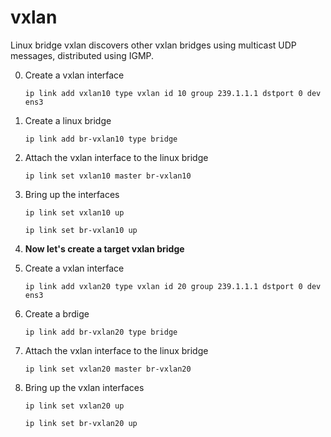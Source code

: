 # vxlan 

Linux bridge vxlan discovers other vxlan bridges using multicast UDP messages, distributed using IGMP.

0. Create a vxlan interface

    `ip link add vxlan10 type vxlan id 10 group 239.1.1.1 dstport 0 dev ens3`
    
0. Create a linux bridge    

    `ip link add br-vxlan10 type bridge`

0. Attach the vxlan interface to the linux bridge

    `ip link set vxlan10 master br-vxlan10`
    
0. Bring up the interfaces
 
    `ip link set vxlan10 up`
    
    `ip link set br-vxlan10 up`
    

0. **Now let's create a target vxlan bridge**

0. Create a vxlan interface

    `ip link add vxlan20 type vxlan id 20 group 239.1.1.1 dstport 0 dev ens3`

0. Create a brdige

    `ip link add br-vxlan20 type bridge`
    
0. Attach the vxlan interface to the linux bridge

    `ip link set vxlan20 master br-vxlan20`

0. Bring up the vxlan interfaces
    
    `ip link set vxlan20 up`
    
    `ip link set br-vxlan20 up`
